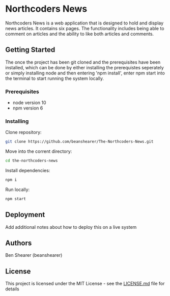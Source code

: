 # Northcoders News

Northcoders News is a web application that is designed to hold and display news articles. It contains six pages. The functionality includes being able to comment on articles and the ability to like both articles and comments. 

## Getting Started

The once the project has been git cloned and the prerequisites have been installed, which can be done by either installing the prerequistes seperately or simply installing node and then entering 'npm install', enter npm start into the terminal to start running the system locally. 

### Prerequisites

- node version 10
- npm version 6

### Installing


Clone repository:

```bash 
git clone https://github.com/beanshearer/The-Northcoders-News.git
```

Move into the corrent directory: 

```bash 
cd the-northcoders-news
```

Install dependencies: 

```bash 
npm i
```

Run locally: 

```bash 
npm start
```

## Deployment

Add additional notes about how to deploy this on a live system


## Authors

Ben Shearer (beanshearer)

## License

This project is licensed under the MIT License - see the [LICENSE.md](LICENSE.md) file for details
